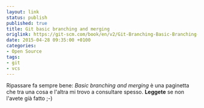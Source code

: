 ```yaml
---
layout: link
status: publish
published: true
title: Git basic branching and merging
origlink: https://git-scm.com/book/en/v2/Git-Branching-Basic-Branching-and-Merging
date: 2015-04-28 09:35:00 +0100
categories:
- Open Source
tags:
- git
- vcs
---
```


Ripassare fa sempre bene: _Basic branching and merging_ è una paginetta che tra una cosa e l'altra mi trovo a consultare spesso. **Leggete** se non l'avete già fatto ;-)
